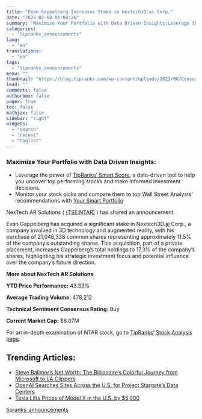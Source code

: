 ```yaml
---
title: "Evan Gappelberg Increases Stake in Nextech3D.ai Corp."
date: "2025-02-08 01:04:26"
summary: "Maximize Your Portfolio with Data Driven Insights:Leverage the power of TipRanks' Smart Score, a data-driven tool to help you uncover top performing stocks and make informed investment decisions. Monitor your stock picks and compare them to top Wall Street Analysts' recommendations with Your Smart PortfolioNexTech AR Solutions ( (TSE:NTAR) )..."
categories:
  - "tipranks_announcements"
lang:
  - "en"
translations:
  - "en"
tags:
  - "tipranks_announcements"
menu: ""
thumbnail: "https://blog.tipranks.com/wp-content/uploads/2023/06/Consumer-Cylical-2-750x406.jpg"
lead: ""
comments: false
authorbox: false
pager: true
toc: false
mathjax: false
sidebar: "right"
widgets:
  - "search"
  - "recent"
  - "taglist"
---
```


### Maximize Your Portfolio with Data Driven Insights:

* Leverage the power of [TipRanks' Smart Score](https://www.tipranks.com/screener/top-smart-score-stocks), a data-driven tool to help you uncover top performing stocks and make informed investment decisions.
* Monitor your stock picks and compare them to top Wall Street Analysts' recommendations with  [Your Smart Portfolio](https://www.tipranks.com/smart-portfolio/holdings)

NexTech AR Solutions ( [(TSE:NTAR)](https://www.tipranks.com/stocks/tse:ntar) ) has shared an announcement.

Evan Gappelberg has acquired a significant stake in Nextech3D.[ai](https://www.tipranks.com/compare-stocks/artificial-intelligence) Corp., a company involved in 3D technology and augmented reality, with his purchase of 21,046,338 common shares representing approximately 11.5% of the company’s outstanding shares. This acquisition, part of a private placement, increases Gappelberg’s total holdings to 17.3% of the company’s shares, highlighting his strategic investment focus and potential influence over the company’s future direction.

**More about NexTech AR Solutions**

**YTD Price Performance:** 43.33%

**Average Trading Volume:** 478,212

**Technical Sentiment Consensus Rating:** Buy

**Current Market Cap:** $6.07M

For an in-depth examination of NTAR stock, go to [TipRanks’ Stock Analysis page](https://www.tipranks.com/stocks/tse:ntar/stock-analysis).

Trending Articles:
------------------

* [Steve Ballmer’s Net Worth: The Billionaire’s Colorful Journey from Microsoft to LA Clippers](https://www.tipranks.com/news/steve-ballmers-net-worth-the-billionaires-colorful-journey-from-microsoft-to-la-clippers)
* [OpenAI Searches Sites Across the U.S. for Project Stargate’s Data Centers](https://www.tipranks.com/news/openai-searches-sites-across-the-u-s-for-project-stargates-data-centers)
* [Tesla Lifts Prices of Model X in the U.S. by $5,000](https://www.tipranks.com/news/tesla-lifts-prices-of-model-x-in-the-u-s-by-5000)

[tipranks_announcements](https://www.tipranks.com/news/company-announcements/evan-gappelberg-increases-stake-in-nextech3d-ai-corp)
